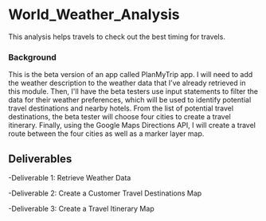 # World_Weather_Analysis
This analysis helps travels to check out the best timing for travels. 



### Background

This is the beta version of an app called PlanMyTrip app. 
I will need to add the weather description to the weather data that I’ve already retrieved in this module. Then, I'll have the beta testers use input statements to filter the data for their weather preferences, which will be used to identify potential travel destinations and nearby hotels. From the list of potential travel destinations, the beta tester will choose four cities to create a travel itinerary. Finally, using the Google Maps Directions API, I will create a travel route between the four cities as well as a marker layer map.


## Deliverables 

-Deliverable 1: Retrieve Weather Data

-Deliverable 2: Create a Customer Travel Destinations Map

-Deliverable 3: Create a Travel Itinerary Map